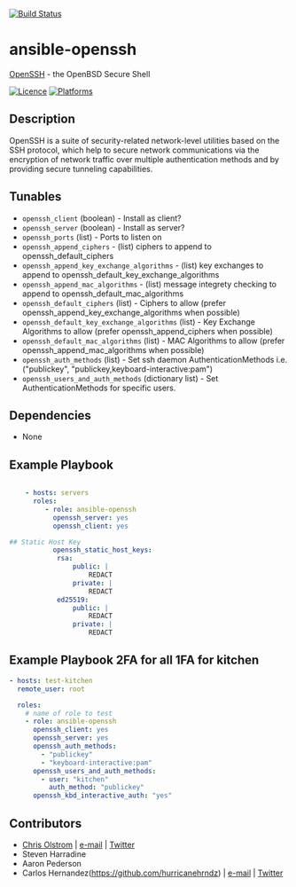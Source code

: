 [![Build Status](https://travis-ci.org/hurricanehrndz/ansible-openssh.svg?branch=master)](https://travis-ci.org/hurricanehrndz/ansible-openssh)

# ansible-openssh

[OpenSSH](https://wikipedia.org/wiki/OpenSSH) - the OpenBSD Secure Shell

[![Licence](https://img.shields.io/badge/License-MIT-blue.svg)](https://tldrlegal.com/license/mit-license)
[![Platforms](http://img.shields.io/badge/platforms-ubuntu-lightgrey.svg?style=flat)](#)

## Description

OpenSSH is a suite of security-related network-level utilities based on the SSH
protocol, which help to secure network communications via the encryption of
network traffic over multiple authentication methods and by providing secure
tunneling capabilities.

## Tunables

* `openssh_client` (boolean) - Install as client?
* `openssh_server` (boolean) - Install as server?
* `openssh_ports` (list) - Ports to listen on
* `openssh_append_ciphers` - (list) ciphers to append to openssh_default_ciphers
* `openssh_append_key_exchange_algorithms` - (list) key exchanges to append to openssh_default_key_exchange_algorithms
* `openssh_append_mac_algorithms` - (list) message integrety checking to append to openssh_default_mac_algorithms
* `openssh_default_ciphers` (list) - Ciphers to allow (prefer openssh_append_key_exchange_algorithms when possible)
* `openssh_default_key_exchange_algorithms` (list) - Key Exchange Algorithms to allow (prefer openssh_append_ciphers when possible)
* `openssh_default_mac_algorithms` (list) - MAC Algorithms to allow (prefer openssh_append_mac_algorithms when possible)
* `openssh_auth_methods` (list) - Set ssh daemon AuthenticationMethods i.e. ("publickey", "publickey,keyboard-interactive:pam")
* `openssh_users_and_auth_methods` (dictionary list) - Set AuthenticationMethods for specific users.

## Dependencies

* None

## Example Playbook
```yaml

    - hosts: servers
      roles:
         - role: ansible-openssh
           openssh_server: yes
           openssh_client: yes

## Static Host Key
           openssh_static_host_keys:
            rsa:
                public: |
                    REDACT
                private: |
                    REDACT
            ed25519:
                public: |
                    REDACT
                private: |
                    REDACT
```

## Example Playbook 2FA for all 1FA for kitchen
```yaml
- hosts: test-kitchen
  remote_user: root

  roles:
    # name of role to test
    - role: ansible-openssh
      openssh_client: yes
      openssh_server: yes
      openssh_auth_methods:
        - "publickey"
        - "keyboard-interactive:pam"
      openssh_users_and_auth_methods:
        - user: "kitchen"
          auth_method: "publickey"
      openssh_kbd_interactive_auth: "yes"
```

## Contributors

* [Chris Olstrom](https://colstrom.github.io/) | [e-mail](mailto:chris@olstrom.com) | [Twitter](https://twitter.com/ChrisOlstrom)
* Steven Harradine
* Aaron Pederson
* Carlos Hernandez(https://github.com/hurricanehrndz) | [e-mail](mailto:carlos@techbyte.ca) | [Twitter](https://twitter.com/hurricanehrndz)

